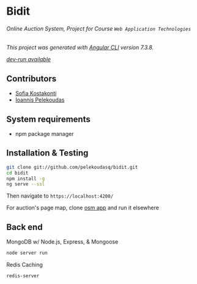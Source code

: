 # Bidit
###### Online Auction System, Project for Course `Web Application Technologies`
_This project was generated with [Angular CLI](https://github.com/angular/angular-cli) version 7.3.8._

_[dev-run available](http://83.212.108.244:4200/ "~okeanos server")_

Contributors
------------

* [Sofia Kostakonti](https://github.com/sofiakstk/ "Sofia Kostakonti")
* [Ioannis Pelekoudas](https://github.com/pelekoudasq/ "Ioannis Pelekoudas")

System requirements
-------------------

* npm package manager

Installation & Testing
----------------------

```bash
git clone git://github.com/pelekoudasq/bidit.git
cd bidit
npm install -g
ng serve --ssl
```
Then navigate to `https://localhost:4200/`

For auction's page map, clone [osm app](https://github.com/sofiakstk/osmapp "osm app") and run it elsewhere

Back end
--------

MongoDB w/ Node.js, Express, & Mongoose

```bash
node server run
```

Redis Caching
```bash
redis-server
```
